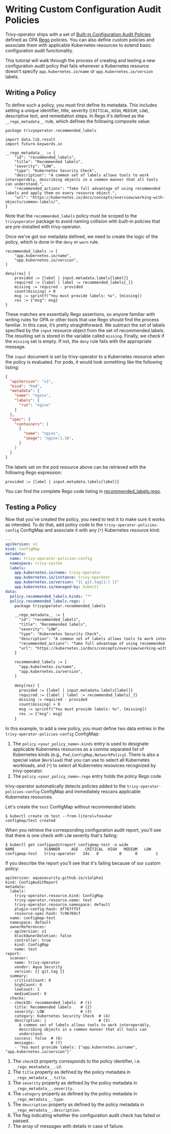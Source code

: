 # Writing Custom Configuration Audit Policies

Trivy-operator ships with a set of [Built-in Configuration Audit Policies] defined as OPA [Rego] policies. You can also
define custom policies and associate them with applicable Kubernetes resources to extend basic configuration audit
functionality.

This tutorial will walk through the process of creating and testing a new configuration audit policy that fails whenever
a Kubernetes resource doesn't specify `app.kubernetes.io/name` or `app.kubernetes.io/version` labels.

## Writing a Policy

To define such a policy, you must first define its metadata. This includes setting a unique identifier, title, severity
(`CRITICAL`, `HIGH`, `MEDIUM`, `LOW`), descriptive text, and remediation steps. In Rego it's defined as the
`__rego_metadata__` rule, which defines the following composite value:

```opa
package trivyoperator.recommended_labels

import data.lib.result
import future.keywords.in

__rego_metadata__ := {
    "id": "recommended_labels",
    "title": "Recommended labels",
    "severity": "LOW",
    "type": "Kubernetes Security Check",
    "description": "A common set of labels allows tools to work interoperably, describing objects in a common manner that all tools can understand.",
    "recommended_actions": "Take full advantage of using recommended labels and apply them on every resource object.",
    "url": "https://kubernetes.io/docs/concepts/overview/working-with-objects/common-labels/",
}
```

Note that the `recommended_labels` policy must be scoped to the `trivyoperator` package to avoid naming
collision with built-in policies that are pre-installed with trivy-operator.

Once we've got our metadata defined, we need to create the logic of the policy, which is done in the `deny` or `warn`
rule.

```opa
recommended_labels := [
	"app.kubernetes.io/name",
	"app.kubernetes.io/version",
]

deny[res] {
	provided := {label | input.metadata.labels[label]}
	required := {label | label := recommended_labels[_]}
	missing := required - provided
	count(missing) > 0
	msg := sprintf("You must provide labels: %v", [missing])
	res := {"msg": msg}
}
```

These matches are essentially Rego assertions, so anyone familiar with writing rules for OPA or other tools that use
Rego should find the process familiar. In this case, it’s pretty straightforward. We subtract the set of labels
specified by the `input` resource object from the set of recommended labels. The resulting set is stored in the variable
called `missing`. Finally, we check if the `missing` set is empty. If not, the `deny` rule fails with the appropriate
message.

The `input` document is set by trivy-operator to a Kubernetes resource when the policy is evaluated. For pods, it would look
something like the following listing:

```json
{
  "apiVersion": "v1",
  "kind": "Pod",
  "metadata": {
    "name": "nginx",
    "labels": {
      "run": "nginx"
    }
  },
  "spec": {
    "containers": [
      {
        "name": "nginx",
        "image": "nginx:1.16",
      }
    ]
  }
}
```

The labels set on the pod resource above can be retrieved with the following Rego expression:

```opa
provided := {label | input.metadata.labels[label]}
```

You can find the complete Rego code listing in [recommended_labels.rego](./recommended_labels.rego).

## Testing a Policy

Now that you've created the policy, you need to test it to make sure it works as intended. To do that, add policy code to
the `trivy-operator-policies-config` ConfigMap and associate it with any (`*`) Kubernetes resource kind:

```yaml
---
apiVersion: v1
kind: ConfigMap
metadata:
  name: trivy-operator-policies-config
  namespace: trivy-system
  labels:
    app.kubernetes.io/name: trivy-operator
    app.kubernetes.io/instance: trivy-operator
    app.kubernetes.io/version: "{{ git.tag[1:] }}"
    app.kubernetes.io/managed-by: kubectl
data:
  policy.recommended_labels.kinds: "*"
  policy.recommended_labels.rego: |
    package trivyoperator.recommended_labels

    __rego_metadata__ := {
      "id": "recommended_labels",
      "title": "Recommended labels",
      "severity": "LOW",
      "type": "Kubernetes Security Check",
      "description": "A common set of labels allows tools to work interoperably, describing objects in a common manner that all tools can understand.",
      "recommended_actions": "Take full advantage of using recommended labels and apply them on every resource object.",
      "url": "https://kubernetes.io/docs/concepts/overview/working-with-objects/common-labels/",
    }

    recommended_labels := [
      "app.kubernetes.io/name",
      "app.kubernetes.io/version",
    ]

    deny[res] {
      provided := {label | input.metadata.labels[label]}
      required := {label | label := recommended_labels[_]}
      missing := required - provided
      count(missing) > 0
      msg := sprintf("You must provide labels: %v", [missing])
      res := {"msg": msg}
    }
```

In this example, to add a new policy, you must define two data entries in the `trivy-operator-policies-config`
ConfigMap:

1. The `policy.<your_policy_name>.kinds` entry is used to designate applicable Kubernetes resources as a comma separated
   list of Kubernetes kinds (e.g., `Pod,ConfigMap,NetworkPolicy`). There is also a special value (`Workload`) that you
   can use to select all Kubernetes workloads, and (`*`) to select all Kubernetes resources recognized by trivy-operator.
2. The `policy.<your_policy_name>.rego` entry holds the policy Rego code.

trivy-operator automatically detects policies added to the `trivy-operator-policies-config` ConfigMap and immediately rescans
applicable Kubernetes resources.

Let's create the `test` ConfigMap without recommended labels:

```console
$ kubectl create cm test --from-literal=foo=bar
configmap/test created
```

When you retrieve the corresponding configuration audit report, you'll see that there is one check with `LOW` severity
that's failing:

```console
$ kubectl get configauditreport configmap-test -o wide
NAME             SCANNER     AGE   CRITICAL  HIGH   MEDIUM   LOW
configmap-test   trivy-operator   24s   0         0      0        1
```

If you describe the report you'll see that it's failing because of our custom policy:

``` { .yaml .annotate }
apiVersion: aquasecurity.github.io/v1alpha1
kind: ConfigAuditReport
metadata:
  labels:
    trivy-operator.resource.kind: ConfigMap
    trivy-operator.resource.name: test
    trivy-operator.resource.namespace: default
    plugin-config-hash: df767ff5f
    resource-spec-hash: 7c96769cf
  name: configmap-test
  namespace: default
  ownerReferences:
  - apiVersion: v1
    blockOwnerDeletion: false
    controller: true
    kind: ConfigMap
    name: test
report:
  scanner:
    name: trivy-operator
    vendor: Aqua Security
    version: {{ git.tag }}
  summary:
    criticalCount: 0
    highCount: 0
    lowCount: 1
    mediumCount: 0
  checks:
  - checkID: recommended_labels  # (1)
    title: Recommended labels    # (2)
    severity: LOW                # (3)
    category: Kubernetes Security Check  # (4)
    description: |                       # (5)
      A common set of labels allows tools to work interoperably,
      describing objects in a common manner that all tools can
      understand.
    success: false  # (6)
    messages:       # (7)
    - 'You must provide labels: {"app.kubernetes.io/name", "app.kubernetes.io/version"}'
```

1. The `checkID` property corresponds to the policy identifier, i.e. `__rego_meatadata__.id`.
2. The `title` property as defined by the policy metadata in `__rego_metadata__.title`.
3. The `severity` property as defined by the policy metadata in `__rego_metadata__.severity`.
4. The `category` property as defined by the policy metadata in `__rego_metadata__.type`.
5. The `description` property as defined by the policy metadata in `__rego_metadata__.description`.
6. The flag indicating whether the configuration audit check has failed or passed.
7. The array of messages with details in case of failure.

[Built-in Configuration Audit Policies]: ../docs/configuration-auditing/built-in-policies.md
[Rego]: https://www.openpolicyagent.org/docs/latest/#rego
[recommended labels]: https://kubernetes.io/docs/concepts/overview/working-with-objects/common-labels
